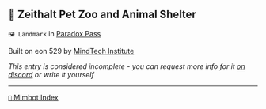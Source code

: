 ## 🦁 Zeithalt Pet Zoo and Animal Shelter

`🖼️ Landmark` in [Paradox Pass](<https://zeithalt.github.io/r/paradox_pass.html>)

Built on eon 529 by [MindTech Institute](<https://zeithalt.github.io/r/mindtech_institute.html>)

_This entry is considered incomplete - you can request more info for it [on discord](<https://discord.com/channels/562910943848169472/1173922660489633802>) or write it yourself_

-----
[`📑` Mimbot Index](<https://zeithalt.github.io/r/#2e80>)
<!---
keywords:  mt, paradox pass
aliases: 
-->